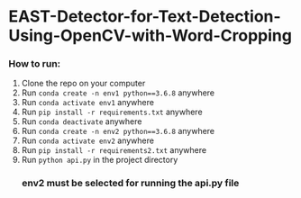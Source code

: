 # EAST-Detector-for-Text-Detection-Using-OpenCV-with-Word-Cropping
<h3>How to run:</h3>
<ol>
  <li>Clone the repo on your computer</li>
  <li>Run <code>conda create -n env1 python==3.6.8</code> anywhere</li>
  <li>Run <code>conda activate env1</code> anywhere</li>
  <li>Run <code>pip install -r requirements.txt</code> anywhere</li>
  <li>Run <code>conda deactivate</code> anywhere</li>
  <li>Run <code>conda create -n env2 python==3.6.8</code> anywhere</li>
  <li>Run <code>conda activate env2</code> anywhere</li>
  <li>Run <code>pip install -r requirements2.txt</code> anywhere</li>
  <li>Run <code>python api.py</code> in the project directory</li>
  <h3>env2 must be selected for running the api.py file</h3>
</ol>
